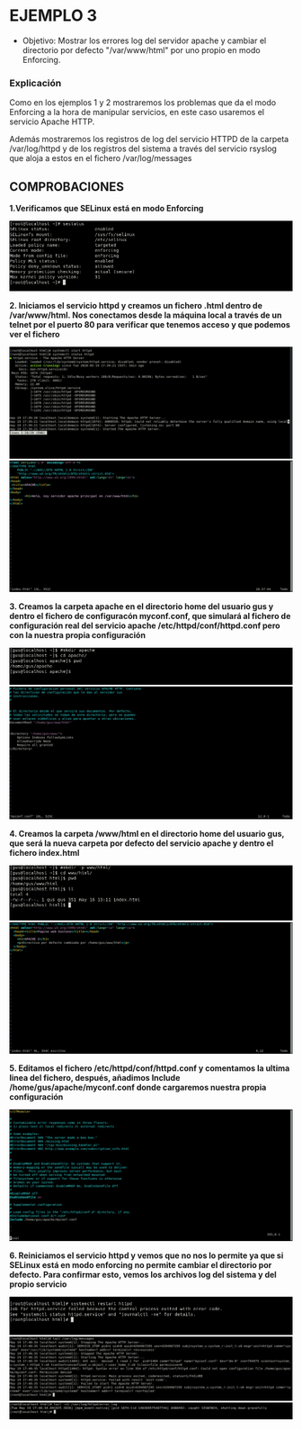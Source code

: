 # EJEMPLO 3

- Objetivo: Mostrar los errores log del servidor apache y cambiar el directorio por defecto "/var/www/html" por uno propio en modo Enforcing.

### Explicación

Como en los ejemplos 1 y 2 mostraremos los problemas que da el modo Enforcing a la hora de manipular servicios, en este caso usaremos el servicio Apache HTTP.

Además mostraremos los registros de log del servicio HTTPD de la carpeta /var/log/httpd y de los registros del sistema a través del servicio rsyslog que aloja a estos en el fichero /var/log/messages


## COMPROBACIONES

**1.Verificamos que SELinux está en modo Enforcing**

![](../img/3_ejemplo/enforcing.png)

**2. Iniciamos el servicio httpd y creamos un fichero .html dentro de /var/www/html. Nos conectamos desde la máquina local a través de un telnet por el puerto 80 para verificar que tenemos acceso y que podemos ver el fichero**


![](../img/3_ejemplo/start_httpd.png)
![](../img/3_ejemplo/1_index_html.png)


**3. Creamos la carpeta apache en el directorio home del usuario gus y dentro el fichero de configuracón myconf.conf, que simulará al fichero de configuración real del servicio apache /etc/httpd/conf/httpd.conf pero con la nuestra propia configuración**

![](../img/3_ejemplo/carpeta_apache.png) 
![](../img/3_ejemplo/myconf.png) 


**4. Creamos la carpeta /www/html en el directorio home del usuario gus, que será la nueva carpeta por defecto del servicio apache y dentro el fichero index.html**

![](../img/3_ejemplo/www_html.png)
![](../img/3_ejemplo/2_index_html.png)

**5. Editamos el fichero /etc/httpd/conf/httpd.conf y comentamos la ultima linea del fichero, después, añadimos Include /home/gus/apache/myconf.conf donde cargaremos nuestra propia configuración**

![](../img/3_ejemplo/httpd_conf.png)

**6. Reiniciamos el servicio httpd y vemos que no nos lo permite ya que si SELinux está en modo enforcing no permite cambiar el directorio por defecto. Para confirmar esto, vemos los archivos log del sistema y del propio servicio**

![](../img/3_ejemplo/restart_failed.png)
![](../img/3_ejemplo/messages_failed.png)
![](../img/3_ejemplo/error_log.png)



